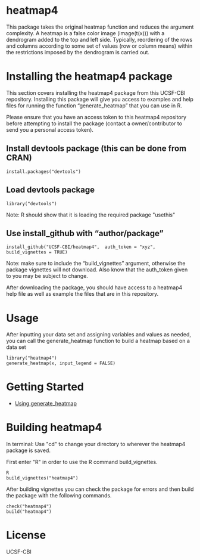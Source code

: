 # heatmap4
This package takes the original heatmap function and reduces the argument complexity. 
A heatmap is a false color image (image(t(x))) with a dendrogram added to the top and left side. Typically, reordering of the rows and columns according to some set of values (row or column means) within the restrictions imposed by the dendrogram is carried out.
# Installing the heatmap4 package
This section covers installing the heatmap4 package from this UCSF-CBI repository. Installing this package will give you access to examples and help files for running the function “generate_heatmap” that you can use in R.

Please ensure that you have an access token to this heatmap4 repository before attempting to install the package (contact a owner/contributor to send you a personal access token). 

## Install devtools package (this can be done from CRAN)
```{r}
install.packages("devtools")
```

## Load devtools package 
```{r}
library("devtools")
```
Note: R should show that it is loading the required package "usethis"


## Use install_github with “author/package”
```{r}
install_github("UCSF-CBI/heatmap4",  auth_token = "xyz", build_vignettes = TRUE)
```
Note: make sure to include the “build_vignettes” argument, otherwise the package vignettes will not download. Also know that the auth_token given to you may be subject to change.

After downloading the package, you should have access to a heatmap4 help file as well as example the files that are in this repository. 

# Usage
After inputting your data set and assigning variables and values as needed, you can call the generate_heatmap function to build a heatmap based on a data set 

```{r}
library("heatmap4")
generate_heatmap(x, input_legend = FALSE)
```

# Getting Started
* [Using generate_heatmap](https://github.com/UCSF-CBI/heatmap4/blob/master/heatmap4vignette.pdf)

# Building heatmap4
In terminal: 
Use "cd" to change your directory to wherever the heatmap4 package is saved. 

First enter "R" in order to use the R command build_vignettes. 
```{r}
R 
build_vignettes("heatmap4") 
```

After building vignettes you can check the package for errors and then build the package with the following commands. 
```{r}
check("heatmap4")
build("heatmap4") 
```

# License
UCSF-CBI


